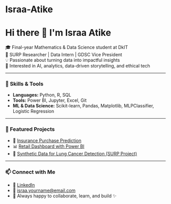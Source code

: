 # Israa-Atike

# Hi there 👋 I'm Israa Atike

🎓 Final-year Mathematics & Data Science student at DkIT  
🔬 SURP Researcher | Data Intern | GDSC Vice President  
💡 Passionate about turning data into impactful insights  
🧠 Interested in AI, analytics, data-driven storytelling, and ethical tech  

---

### 🔧 Skills & Tools
- **Languages:** Python, R, SQL  
- **Tools:** Power BI, Jupyter, Excel, Git  
- **ML & Data Science:** Scikit-learn, Pandas, Matplotlib, MLPClassifier, Logistic Regression  

---

### 📁 Featured Projects
- 🧠 [Insurance Purchase Prediction](https://github.com/your-username/insurance-prediction)  
- 📊 [Retail Dashboard with Power BI](https://github.com/your-username/retail-dashboard)  
- 🧬 [Synthetic Data for Lung Cancer Detection (SURP Project)](https://github.com/your-username/synthetic-data-cancer)  

---

### 📫 Connect with Me
- 💼 [LinkedIn](https://www.linkedin.com/in/your-link/)  
- 📧 israa.yourname@email.com  
- 🧠 Always happy to collaborate, learn, and build ✨
